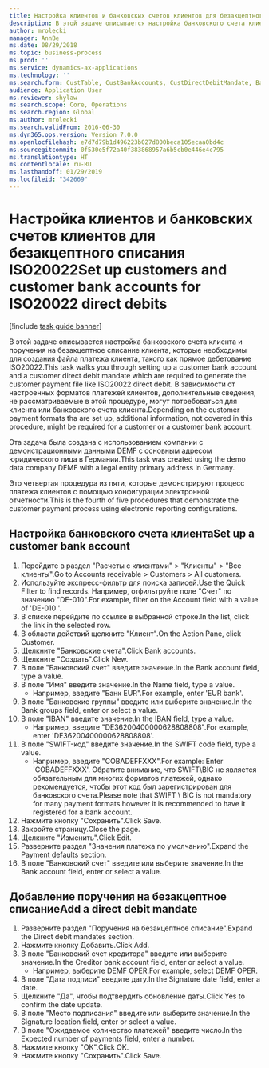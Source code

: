 ```yaml
---
title: Настройка клиентов и банковских счетов клиентов для безакцептного списания ISO20022
description: В этой задаче описывается настройка банковского счета клиента и поручения на безакцептное списание клиента, которые необходимы для создания файла платежа клиента, такого как прямое дебетование ISO20022.
author: mrolecki
manager: AnnBe
ms.date: 08/29/2018
ms.topic: business-process
ms.prod: ''
ms.service: dynamics-ax-applications
ms.technology: ''
ms.search.form: CustTable, CustBankAccounts, CustDirectDebitMandate, BankAccountTableLookUp,  LogisticsAddressCityLookup
audience: Application User
ms.reviewer: shylaw
ms.search.scope: Core, Operations
ms.search.region: Global
ms.author: mrolecki
ms.search.validFrom: 2016-06-30
ms.dyn365.ops.version: Version 7.0.0
ms.openlocfilehash: e7d7d79b1d496223b027d800beca105ecaa0bd4c
ms.sourcegitcommit: 0f530e5f72a40f383868957a6b5cb0e446e4c795
ms.translationtype: HT
ms.contentlocale: ru-RU
ms.lasthandoff: 01/29/2019
ms.locfileid: "342669"
---
```

# <a name="set-up-customers-and-customer-bank-accounts-for-iso20022-direct-debits"></a><span data-ttu-id="f4c60-103">Настройка клиентов и банковских счетов клиентов для безакцептного списания ISO20022</span><span class="sxs-lookup"><span data-stu-id="f4c60-103">Set up customers and customer bank accounts for ISO20022 direct debits</span></span>

[!include [task guide banner](../../includes/task-guide-banner.md)]

<span data-ttu-id="f4c60-104">В этой задаче описывается настройка банковского счета клиента и поручения на безакцептное списание клиента, которые необходимы для создания файла платежа клиента, такого как прямое дебетование ISO20022.</span><span class="sxs-lookup"><span data-stu-id="f4c60-104">This task walks you through setting up a customer bank account and a customer direct debit mandate which are required to generate the customer payment file like ISO20022 direct debit.</span></span> <span data-ttu-id="f4c60-105">В зависимости от настроенных форматов платежей клиентов, дополнительные сведения, не рассматриваемые в этой процедуре, могут потребоваться для клиента или банковского счета клиента.</span><span class="sxs-lookup"><span data-stu-id="f4c60-105">Depending on the customer payment formats tha are set up, additional information, not covered in this procedure, might be required for a customer or a customer bank account.</span></span> 

<span data-ttu-id="f4c60-106">Эта задача была создана с использованием компании с демонстрационными данными DEMF с основным адресом юридического лица в Германии.</span><span class="sxs-lookup"><span data-stu-id="f4c60-106">This task was created using the demo data company DEMF with a legal entity primary address in Germany.</span></span>



<span data-ttu-id="f4c60-107">Это четвертая процедура из пяти, которые демонстрируют процесс платежа клиентов с помощью конфигурации электронной отчетности.</span><span class="sxs-lookup"><span data-stu-id="f4c60-107">This is the fourth of five procedures that demonstrate the customer payment process using electronic reporting configurations.</span></span>


## <a name="set-up-a-customer-bank-account"></a><span data-ttu-id="f4c60-108">Настройка банковского счета клиента</span><span class="sxs-lookup"><span data-stu-id="f4c60-108">Set up a customer bank account</span></span>
1. <span data-ttu-id="f4c60-109">Перейдите в раздел "Расчеты с клиентами" > "Клиенты" > "Все клиенты".</span><span class="sxs-lookup"><span data-stu-id="f4c60-109">Go to Accounts receivable > Customers > All customers.</span></span>
2. <span data-ttu-id="f4c60-110">Используйте экспресс-фильтр для поиска записей.</span><span class="sxs-lookup"><span data-stu-id="f4c60-110">Use the Quick Filter to find records.</span></span> <span data-ttu-id="f4c60-111">Например, отфильтруйте поле "Счет" по значению "DE-010".</span><span class="sxs-lookup"><span data-stu-id="f4c60-111">For example, filter on the Account field with a value of 'DE-010 '.</span></span>
3. <span data-ttu-id="f4c60-112">В списке перейдите по ссылке в выбранной строке.</span><span class="sxs-lookup"><span data-stu-id="f4c60-112">In the list, click the link in the selected row.</span></span>
4. <span data-ttu-id="f4c60-113">В области действий щелкните "Клиент".</span><span class="sxs-lookup"><span data-stu-id="f4c60-113">On the Action Pane, click Customer.</span></span>
5. <span data-ttu-id="f4c60-114">Щелкните "Банковские счета".</span><span class="sxs-lookup"><span data-stu-id="f4c60-114">Click Bank accounts.</span></span>
6. <span data-ttu-id="f4c60-115">Щелкните "Создать".</span><span class="sxs-lookup"><span data-stu-id="f4c60-115">Click New.</span></span>
7. <span data-ttu-id="f4c60-116">В поле "Банковский счет" введите значение.</span><span class="sxs-lookup"><span data-stu-id="f4c60-116">In the Bank account field, type a value.</span></span>
8. <span data-ttu-id="f4c60-117">В поле "Имя" введите значение.</span><span class="sxs-lookup"><span data-stu-id="f4c60-117">In the Name field, type a value.</span></span>
    * <span data-ttu-id="f4c60-118">Например, введите "Банк EUR".</span><span class="sxs-lookup"><span data-stu-id="f4c60-118">For example, enter 'EUR bank'.</span></span>  
9. <span data-ttu-id="f4c60-119">В поле "Банковские группы" введите или выберите значение.</span><span class="sxs-lookup"><span data-stu-id="f4c60-119">In the Bank groups field, enter or select a value.</span></span>
10. <span data-ttu-id="f4c60-120">В поле "IBAN" введите значение.</span><span class="sxs-lookup"><span data-stu-id="f4c60-120">In the IBAN field, type a value.</span></span>
    * <span data-ttu-id="f4c60-121">Например, введите "DE36200400000628808808".</span><span class="sxs-lookup"><span data-stu-id="f4c60-121">For example, enter 'DE36200400000628808808'.</span></span>  
11. <span data-ttu-id="f4c60-122">В поле "SWIFT-код" введите значение.</span><span class="sxs-lookup"><span data-stu-id="f4c60-122">In the SWIFT code field, type a value.</span></span>
    * <span data-ttu-id="f4c60-123">Например, введите "COBADEFFXXX".</span><span class="sxs-lookup"><span data-stu-id="f4c60-123">For example: Enter 'COBADEFFXXX'.</span></span>  <span data-ttu-id="f4c60-124">Обратите внимание, что SWIFT\BIC не является обязательным для многих форматов платежей, однако рекомендуется, чтобы этот код был зарегистрирован для банковского счета.</span><span class="sxs-lookup"><span data-stu-id="f4c60-124">Please note that SWIFT \ BIC is not mandatory for many payment formats however it is recommended to have it registered for a bank account.</span></span>  
12. <span data-ttu-id="f4c60-125">Нажмите кнопку "Сохранить".</span><span class="sxs-lookup"><span data-stu-id="f4c60-125">Click Save.</span></span>
13. <span data-ttu-id="f4c60-126">Закройте страницу.</span><span class="sxs-lookup"><span data-stu-id="f4c60-126">Close the page.</span></span>
14. <span data-ttu-id="f4c60-127">Щелкните "Изменить".</span><span class="sxs-lookup"><span data-stu-id="f4c60-127">Click Edit.</span></span>
15. <span data-ttu-id="f4c60-128">Разверните раздел "Значения платежа по умолчанию".</span><span class="sxs-lookup"><span data-stu-id="f4c60-128">Expand the Payment defaults section.</span></span>
16. <span data-ttu-id="f4c60-129">В поле "Банковский счет" введите или выберите значение.</span><span class="sxs-lookup"><span data-stu-id="f4c60-129">In the Bank account field, enter or select a value.</span></span>

## <a name="add-a-direct-debit-mandate"></a><span data-ttu-id="f4c60-130">Добавление поручения на безакцептное списание</span><span class="sxs-lookup"><span data-stu-id="f4c60-130">Add a direct debit mandate</span></span>
1. <span data-ttu-id="f4c60-131">Разверните раздел "Поручения на безакцептное списание".</span><span class="sxs-lookup"><span data-stu-id="f4c60-131">Expand the Direct debit mandates section.</span></span>
2. <span data-ttu-id="f4c60-132">Нажмите кнопку Добавить.</span><span class="sxs-lookup"><span data-stu-id="f4c60-132">Click Add.</span></span>
3. <span data-ttu-id="f4c60-133">В поле "Банковский счет кредитора" введите или выберите значение.</span><span class="sxs-lookup"><span data-stu-id="f4c60-133">In the Creditor bank account field, enter or select a value.</span></span>
    * <span data-ttu-id="f4c60-134">Например, выберите DEMF OPER.</span><span class="sxs-lookup"><span data-stu-id="f4c60-134">For example, select DEMF OPER.</span></span>  
4. <span data-ttu-id="f4c60-135">В поле "Дата подписи" введите дату.</span><span class="sxs-lookup"><span data-stu-id="f4c60-135">In the Signature date field, enter a date.</span></span>
5. <span data-ttu-id="f4c60-136">Щелкните "Да", чтобы подтвердить обновление даты.</span><span class="sxs-lookup"><span data-stu-id="f4c60-136">Click Yes to confirm the date update.</span></span>
6. <span data-ttu-id="f4c60-137">В поле "Место подписания" введите или выберите значение.</span><span class="sxs-lookup"><span data-stu-id="f4c60-137">In the Signature location field, enter or select a value.</span></span>
7. <span data-ttu-id="f4c60-138">В поле "Ожидаемое количество платежей" введите число.</span><span class="sxs-lookup"><span data-stu-id="f4c60-138">In the Expected number of payments field, enter a number.</span></span>
8. <span data-ttu-id="f4c60-139">Нажмите кнопку "OК".</span><span class="sxs-lookup"><span data-stu-id="f4c60-139">Click OK.</span></span>
9. <span data-ttu-id="f4c60-140">Нажмите кнопку "Сохранить".</span><span class="sxs-lookup"><span data-stu-id="f4c60-140">Click Save.</span></span>

